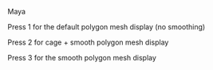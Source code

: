 Maya

Press 1 for the default polygon mesh display (no smoothing)

Press 2 for cage + smooth polygon mesh display

Press 3 for the smooth polygon mesh display

 